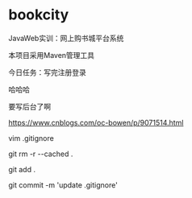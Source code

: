 # bookcity
JavaWeb实训：网上购书城平台系统

本项目采用Maven管理工具

今日任务：写完注册登录

哈哈哈

要写后台了啊

https://www.cnblogs.com/oc-bowen/p/9071514.html

vim .gitignore

git rm -r --cached .

git add .

git commit -m 'update .gitignore'
